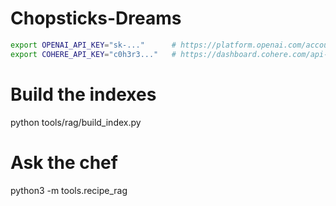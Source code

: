 # Chopsticks-Dreams
```bash
export OPENAI_API_KEY="sk-..."      # https://platform.openai.com/account/api-keys
export COHERE_API_KEY="c0h3r3..."   # https://dashboard.cohere.com/api-keys
```
# Build the indexes
python tools/rag/build_index.py

# Ask the chef
python3 -m tools.recipe_rag
